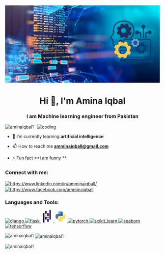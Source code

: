 ![logo](https://github.com/aminaiqbal1/aminaiqbal/blob/main/Untitled%20design.png)


<h1 align="center">Hi 👋, I'm Amina Iqbal</h1>
<h3 align="center"> I am Machine learning engineer from Pakistan</h3>
<img align= "right" alt = "coding" width= "400"src= "https://cdnb.artstation.com/p/assets/images/images/028/991/999/original/anna-havrylyukh-.gif?1596125112 ">

<p align="left"> <img src="https://komarev.com/ghpvc/?username=aminaiqbal1&label=Profile%20views&color=0e75b6&style=flat" alt="aminaiqbal1" /> </p>

- 🌱 I’m currently learning **artificial intelligence**

- 📫 How to reach me **amminaiqball@gmail.com**

- ⚡ Fun fact **I am funny **

<h3 align="left">Connect with me:</h3>
<p align="left">
<a href="https://linkedin.com/in/https://www.linkedin.com/in/amminaiqball/" target="blank"><img align="center" src="https://raw.githubusercontent.com/rahuldkjain/github-profile-readme-generator/master/src/images/icons/Social/linked-in-alt.svg" alt="https://www.linkedin.com/in/amminaiqball/" height="30" width="40" /></a>
<a href="https://fb.com/https://www.facebook.com/amminaiqball" target="blank"><img align="center" src="https://raw.githubusercontent.com/rahuldkjain/github-profile-readme-generator/master/src/images/icons/Social/facebook.svg" alt="https://www.facebook.com/amminaiqball" height="30" width="40" /></a>
</p>

<h3 align="left">Languages and Tools:</h3>
<p align="left"> <a href="https://www.djangoproject.com/" target="_blank" rel="noreferrer"> <img src="https://cdn.worldvectorlogo.com/logos/django.svg" alt="django" width="40" height="40"/> </a> <a href="https://flask.palletsprojects.com/" target="_blank" rel="noreferrer"> <img src="https://www.vectorlogo.zone/logos/pocoo_flask/pocoo_flask-icon.svg" alt="flask" width="40" height="40"/> </a> <a href="https://pandas.pydata.org/" target="_blank" rel="noreferrer"> <img src="https://raw.githubusercontent.com/devicons/devicon/2ae2a900d2f041da66e950e4d48052658d850630/icons/pandas/pandas-original.svg" alt="pandas" width="40" height="40"/> </a> <a href="https://www.python.org" target="_blank" rel="noreferrer"> <img src="https://raw.githubusercontent.com/devicons/devicon/master/icons/python/python-original.svg" alt="python" width="40" height="40"/> </a> <a href="https://pytorch.org/" target="_blank" rel="noreferrer"> <img src="https://www.vectorlogo.zone/logos/pytorch/pytorch-icon.svg" alt="pytorch" width="40" height="40"/> </a> <a href="https://scikit-learn.org/" target="_blank" rel="noreferrer"> <img src="https://upload.wikimedia.org/wikipedia/commons/0/05/Scikit_learn_logo_small.svg" alt="scikit_learn" width="40" height="40"/> </a> <a href="https://seaborn.pydata.org/" target="_blank" rel="noreferrer"> <img src="https://seaborn.pydata.org/_images/logo-mark-lightbg.svg" alt="seaborn" width="40" height="40"/> </a> <a href="https://www.tensorflow.org" target="_blank" rel="noreferrer"> <img src="https://www.vectorlogo.zone/logos/tensorflow/tensorflow-icon.svg" alt="tensorflow" width="40" height="40"/> </a> </p>

<p><img align="left" src="https://github-readme-stats.vercel.app/api/top-langs?username=aminaiqbal1&show_icons=true&locale=en&layout=compact" alt="aminaiqbal1" /></p>

<p>&nbsp;<img align="center" src="https://github-readme-stats.vercel.app/api?username=aminaiqbal1&show_icons=true&locale=en" alt="aminaiqbal1" /></p>

<p><img align="center" src="https://github-readme-streak-stats.herokuapp.com/?user=aminaiqbal1&" alt="aminaiqbal1" /></p>
